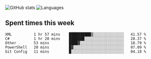 ![GitHub stats](https://github-readme-stats.vercel.app/api?username=emipa606&theme=github_dark&show_icons=true) 
![Languages](https://github-readme-stats.vercel.app/api/top-langs/?username=emipa606&theme=github_dark&layout=compact)

## Spent times this week
<!--START_SECTION:waka-->
```text
XML          1 hr 57 mins    ██████████▒░░░░░░░░░░░░░░   41.57 % 
C#           1 hr 20 mins    ███████░░░░░░░░░░░░░░░░░░   28.37 % 
Other        53 mins         ████▓░░░░░░░░░░░░░░░░░░░░   18.79 % 
PowerShell   20 mins         █▓░░░░░░░░░░░░░░░░░░░░░░░   07.09 % 
Git Config   11 mins         █░░░░░░░░░░░░░░░░░░░░░░░░   04.18 % 
```
<!--END_SECTION:waka-->
